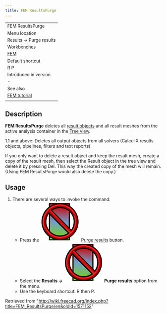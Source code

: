 ```yaml
---
title: FEM ResultsPurge
---
```


|                                              |
| -------------------------------------------- |
| FEM ResultsPurge                             |
| Menu location                                |
| Results → Purge results                      |
| Workbenches                                  |
| [FEM](/FEM_Workbench "FEM Workbench")        |
| Default shortcut                             |
| R P                                          |
| Introduced in version                        |
| -                                            |
| See also                                     |
| [FEM tutorial](/FEM_tutorial "FEM tutorial") |
|                                              |

## Description

**FEM ResultsPurge** deletes all [result objects](/FEM_ResultShow "FEM ResultShow") and all result meshes from the active analysis container in the [Tree view](/Tree_view "Tree view").

1.1 and above: Deletes all output objects from all solvers (CalculiX results objects, pipelines, filters and text reports).

If you only want to delete a result object and keep the result mesh, create a copy of the result mesh, then select the Result object in the tree view and delete it by pressing Del. This way the created copy of the mesh will remain. (Using FEM ResultsPurge would also delete the copy.)

## Usage

1. There are several ways to invoke the command:
   - Press the ![](/src/assets/images/FEM_ResultsPurge.svg) [Purge results](/FEM_ResultsPurge "FEM ResultsPurge") button.
   - Select the **Results → ![](/src/assets/images/FEM_ResultsPurge.svg) Purge results** option from the menu.
   - Use the keyboard shortcut: R then P.

Retrieved from "<http://wiki.freecad.org/index.php?title=FEM_ResultsPurge/en&oldid=1571152>"
